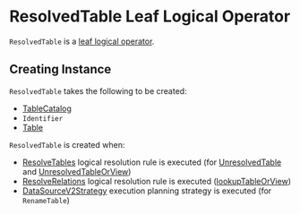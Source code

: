 # ResolvedTable Leaf Logical Operator

`ResolvedTable` is a [leaf logical operator](LeafNode.md).

## Creating Instance

`ResolvedTable` takes the following to be created:

* <span id="catalog"> [TableCatalog](../connector/catalog/TableCatalog.md)
* <span id="identifier"> `Identifier`
* <span id="table"> [Table](../connector/Table.md)

`ResolvedTable` is created when:

* [ResolveTables](../logical-analysis-rules/ResolveTables.md) logical resolution rule is executed (for [UnresolvedTable](UnresolvedTable.md) and [UnresolvedTableOrView](UnresolvedTableOrView.md))
* [ResolveRelations](../logical-analysis-rules/ResolveRelations.md) logical resolution rule is executed ([lookupTableOrView](../logical-analysis-rules/ResolveRelations.md#lookupTableOrView))
* [DataSourceV2Strategy](../execution-planning-strategies/DataSourceV2Strategy.md) execution planning strategy is executed (for `RenameTable`)
